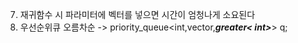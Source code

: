 007. 재귀함수 시 파라미터에 벡터를 넣으면 시간이 엄청나게 소요된다
011. 우선순위큐 오름차순 -> priority_queue<int,vector<int>,__*greater< int>*__> q;
